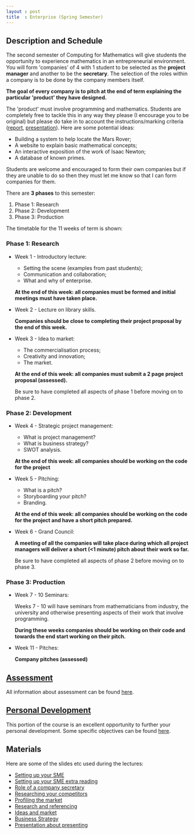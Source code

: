 ```yaml
---
layout : post
title  : Enterprise (Spring Semester)
---
```


## Description and Schedule

The second semester of Computing for Mathematics will give students the opportunity to experience mathematics in an entrepreneurial environment. You will form 'companies' of 4 with 1 student to be selected as the **project manager** and another to be the **secretary**. The selection of the roles within a company is to be done by the company members itself.

**The goal of every company is to pitch at the end of term explaining the particular 'product' they have designed.**

The 'product' must involve programming and mathematics. Students are completely free to tackle this in any way they please (I encourage you to be original) but please do take in to account the instructions/marking criteria ([report]({{site.baseurl}}/Enterprise/Assessment/ProjectProposal/), [presentation]({{site.baseurl}}/Enterprise/Assessment/Presentation/)). Here are some potential ideas:

- Building a system to help locate the Mars Rover;
- A website to explain basic mathematical concepts;
- An interactive exposition of the work of Isaac Newton;
- A database of known primes.

Students are welcome and encouraged to form their own companies but if they are unable to do so then they must let me know so that I can form companies for them.

There are **3 phases** to this semester:

1. Phase 1: Research
2. Phase 2: Development
3. Phase 3: Production

The timetable for the 11 weeks of term is shown:

### Phase 1: Research

- Week 1 - Introductory lecture:

    - Setting the scene (examples from past students);
    - Communication and collaboration;
    - What and why of enterprise.

    **At the end of this week: all companies must be formed and initial meetings must have taken place.**

- Week 2 - Lecture on library skills.

    **Companies should be close to completing their project proposal by the end of this week.**

- Week 3 - Idea to market:

    - The commercialisation process;
    - Creativity and innovation;
    - The market.

    **At the end of this week: all companies must submit a 2 page project proposal (assessed).**

    Be sure to have completed all aspects of phase 1 before moving on to phase 2.

### Phase 2: Development

- Week 4 - Strategic project management:

    - What is project management?
    - What is business strategy?
    - SWOT analysis.

    **At the end of this week: all companies should be working on the code for the project**

- Week 5 - Pitching:

    - What is a pitch?
    - Storyboarding your pitch?
    - Branding.

    **At the end of this week: all companies should be working on the code for the project and have a short pitch prepared.**

- Week 6 - Grand Council:

    **A meeting of all the companies will take place during which all project managers will deliver a short (<1 minute) pitch about their work so far.**

    Be sure to have completed all aspects of phase 2 before moving on to phase 3.

### Phase 3: Production

- Week 7 - 10 Seminars:

    Weeks 7 - 10 will have seminars from mathematicians from industry, the university and otherwise presenting aspects of their work that involve programming.

    **During these weeks companies should be working on their code and towards the end start working on their pitch.**

- Week 11 - Pitches:

    **Company pitches (assessed)**

## [Assessment]({{site.baseurl}}/Enterprise/Assessment/)

All information about assessment can be found [here]({{site.baseurl}}/Enterprise/Assessment/).

## [Personal Development]({{site.baseurl}}/Enterprise/PDP/)

This portion of the course is an excellent opportunity to further your personal development.
Some specific objectives can be found [here]({{site.baseurl}}/Enterprise/PDP/).

## Materials

Here are some of the slides etc used during the lectures:

- [Setting up your SME]({{site.baseurl}}/Enterprise/assets/wk1_setting_up_your_SME.pptx)
- [Setting up your SME extra reading]({{site.baseurl}}/Enterprise/assets/wk1_setting_up_your_SME-READING.pptx)
- [Role of a company secretary]({{site.baseurl}}/Enterprise/assets/role_of_secretary.pdf)
- [Researching your competitors]({{site.baseurl}}/Enterprise/assets/researching_your_competitors.pdf)
- [Profiling the market]({{site.baseurl}}/Enterprise/assets/profiling_the_market.pdf)
- [Research and referencing]({{site.baseurl}}/Enterprise/assets/wk_2_research_and_referencing.pptx)
- [Ideas and market]({{site.baseurl}}/Enterprise/assets/ideas_and_market.pdf)
- [Business Strategy]({{site.baseurl}}/Enterprise/assets/wk4businessstrategy.pdf)
- [Presentation about
  presenting](https://prezi.com/qcimjikxztdg/copy-of-presenting-8/?utm_campaign=share&utm_medium=copy)

